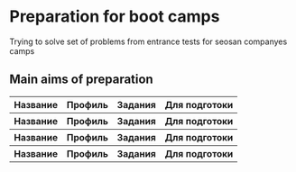 <h1>Preparation for boot camps</h1>
Trying to solve set of problems from entrance tests for seosan companyes camps

<h2>Main aims of preparation</h2>
<table>
    <thead>
    <tr>
        <th>Название</th>
        <th>Профиль</th>
        <th>Задания</th>
        <th>Для подготоки</th>
    </tr>
    </thead>
    <tbody>
    <tr>
        <th>Название</th>
        <th>Профиль</th>
        <th>Задания</th>
        <th>Для подготоки</th>
    </tr>
    <tr>
        <th>Название</th>
        <th>Профиль</th>
        <th>Задания</th>
        <th>Для подготоки</th>
    </tr>
    <tr>
        <th>Название</th>
        <th>Профиль</th>
        <th>Задания</th>
        <th>Для подготоки</th>
    </tr>
    </tbody>
</table>
<h2></h2>